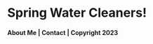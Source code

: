 <!DOCTYPE html>
<html class="homePage">
<head>
	<!-- This is a comment! Text here will be ignored by the browser. -->
	<meta charset="UTF-8">
	<title> Spring Water Cleaners </title>
	<link href="myCSS.css" rel="stylesheet" type="text/css">
</head> 
<body>
<div class="container">
  <div class="header">
  	<h1>Spring Water Cleaners!</h1>
  </div>
  <div class="nav">
  </div>
  <div class="footer">
    <h4>About Me | Contact | Copyright 2023</h4> <FONT COLOR:#D6B34F>
  </div>
</div>
</body>
</html>
